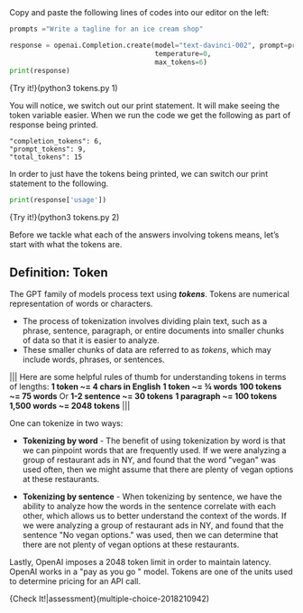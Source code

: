 ##

Copy and paste the following lines of codes into our editor on the left: 

```python
prompts ="Write a tagline for an ice cream shop"

response = openai.Completion.create(model="text-davinci-002", prompt=prompts, 
                                    temperature=0, 
                                    max_tokens=6)
print(response)
```

{Try it!}(python3 tokens.py 1)

You will notice, we switch out our print statement. It will make seeing the token variable easier. When we run the code we get the following as part of response being printed.

```python-hide-clipboard
"completion_tokens": 6,
"prompt_tokens": 9,
"total_tokens": 15
```
In order to just have the tokens being printed, we can switch our print statement to the following.

```python 
print(response['usage'])
```
{Try it!}(python3 tokens.py 2)

Before we tackle what each of the answers involving tokens means, let’s start with what the tokens are. 

## Definition: Token
The GPT family of models process text using ***tokens***. Tokens are numerical representation of words or characters.
- The process of tokenization involves dividing plain text, such as a phrase, sentence, paragraph, or entire documents into smaller chunks of data so that it is easier to analyze.
- These smaller chunks of data are referred to as *tokens*, which may include words, phrases, or sentences.

|||
Here are some helpful rules of thumb for understanding tokens in terms of lengths:
<b>1 token ~= 4 chars in English</b>
<b>1 token ~= ¾ words</b>
<b>100 tokens ~= 75 words</b>
Or 
<b>1-2 sentence ~= 30 tokens</b>
<b>1 paragraph ~= 100 tokens</b>
<b>1,500 words ~= 2048 tokens</b>
|||

One can tokenize in two ways:

* **Tokenizing by word** - The benefit of using tokenization by word is that we can pinpoint words that are frequently used. If we were analyzing a group of restaurant ads in NY, and found that the word "vegan" was used often, then we might assume that there are plenty of vegan options at these restaurants.

* **Tokenizing by sentence** - When tokenizing by sentence, we have the ability to analyze how the words in the sentence correlate with each other, which allows us to better understand the context of the words. If we were analyzing a group of restaurant ads in NY, and found that the sentence "No vegan options." was used, then we can determine that there are not plenty of vegan options at these restaurants.

Lastly, OpenAI imposes a $2048$ token limit in order to maintain latency. OpenAI works in a "pay as you go " model. Tokens are one of the units used to determine pricing for an API call.



{Check It!|assessment}(multiple-choice-2018210942)
